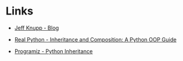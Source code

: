 # Links

- [Jeff Knupp - Blog](https://github.com/jeffknupp/blog/blob/master/content/2017-03-27-improve-your-python-python-classes-and-object-oriented-programming.md)

- [Real Python - Inheritance and Composition: A Python OOP Guide](https://realpython.com/inheritance-composition-python/)

- [Programiz - Python Inheritance](https://www.programiz.com/python-programming/inheritance)